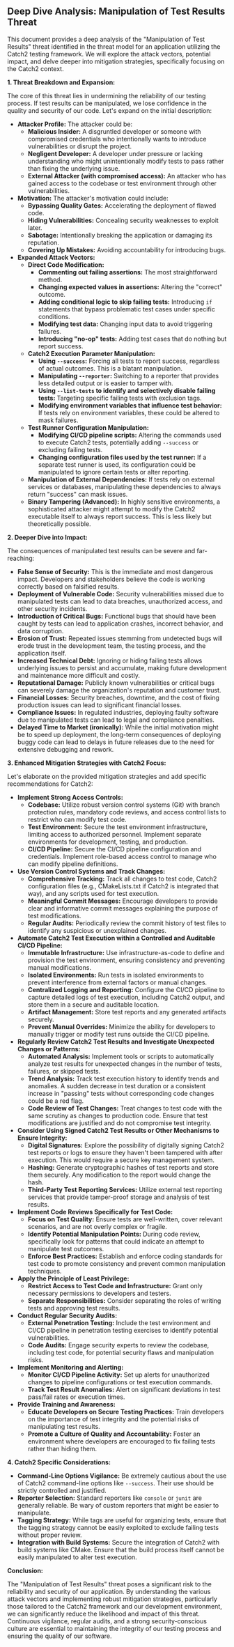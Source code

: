 ## Deep Dive Analysis: Manipulation of Test Results Threat

This document provides a deep analysis of the "Manipulation of Test Results" threat identified in the threat model for an application utilizing the Catch2 testing framework. We will explore the attack vectors, potential impact, and delve deeper into mitigation strategies, specifically focusing on the Catch2 context.

**1. Threat Breakdown and Expansion:**

The core of this threat lies in undermining the reliability of our testing process. If test results can be manipulated, we lose confidence in the quality and security of our code. Let's expand on the initial description:

* **Attacker Profile:** The attacker could be:
    * **Malicious Insider:** A disgruntled developer or someone with compromised credentials who intentionally wants to introduce vulnerabilities or disrupt the project.
    * **Negligent Developer:**  A developer under pressure or lacking understanding who might unintentionally modify tests to pass rather than fixing the underlying issue.
    * **External Attacker (with compromised access):** An attacker who has gained access to the codebase or test environment through other vulnerabilities.
* **Motivation:** The attacker's motivation could include:
    * **Bypassing Quality Gates:**  Accelerating the deployment of flawed code.
    * **Hiding Vulnerabilities:**  Concealing security weaknesses to exploit later.
    * **Sabotage:**  Intentionally breaking the application or damaging its reputation.
    * **Covering Up Mistakes:**  Avoiding accountability for introducing bugs.
* **Expanded Attack Vectors:**
    * **Direct Code Modification:**
        * **Commenting out failing assertions:**  The most straightforward method.
        * **Changing expected values in assertions:**  Altering the "correct" outcome.
        * **Adding conditional logic to skip failing tests:**  Introducing `if` statements that bypass problematic test cases under specific conditions.
        * **Modifying test data:**  Changing input data to avoid triggering failures.
        * **Introducing "no-op" tests:**  Adding test cases that do nothing but report success.
    * **Catch2 Execution Parameter Manipulation:**
        * **Using `--success`:**  Forcing all tests to report success, regardless of actual outcomes. This is a blatant manipulation.
        * **Manipulating `--reporter`:**  Switching to a reporter that provides less detailed output or is easier to tamper with.
        * **Using `--list-tests` to identify and selectively disable failing tests:**  Targeting specific failing tests with exclusion tags.
        * **Modifying environment variables that influence test behavior:**  If tests rely on environment variables, these could be altered to mask failures.
    * **Test Runner Configuration Manipulation:**
        * **Modifying CI/CD pipeline scripts:**  Altering the commands used to execute Catch2 tests, potentially adding `--success` or excluding failing tests.
        * **Changing configuration files used by the test runner:**  If a separate test runner is used, its configuration could be manipulated to ignore certain tests or alter reporting.
    * **Manipulation of External Dependencies:**  If tests rely on external services or databases, manipulating these dependencies to always return "success" can mask issues.
    * **Binary Tampering (Advanced):**  In highly sensitive environments, a sophisticated attacker might attempt to modify the Catch2 executable itself to always report success. This is less likely but theoretically possible.

**2. Deeper Dive into Impact:**

The consequences of manipulated test results can be severe and far-reaching:

* **False Sense of Security:** This is the immediate and most dangerous impact. Developers and stakeholders believe the code is working correctly based on falsified results.
* **Deployment of Vulnerable Code:** Security vulnerabilities missed due to manipulated tests can lead to data breaches, unauthorized access, and other security incidents.
* **Introduction of Critical Bugs:** Functional bugs that should have been caught by tests can lead to application crashes, incorrect behavior, and data corruption.
* **Erosion of Trust:**  Repeated issues stemming from undetected bugs will erode trust in the development team, the testing process, and the application itself.
* **Increased Technical Debt:**  Ignoring or hiding failing tests allows underlying issues to persist and accumulate, making future development and maintenance more difficult and costly.
* **Reputational Damage:**  Publicly known vulnerabilities or critical bugs can severely damage the organization's reputation and customer trust.
* **Financial Losses:**  Security breaches, downtime, and the cost of fixing production issues can lead to significant financial losses.
* **Compliance Issues:**  In regulated industries, deploying faulty software due to manipulated tests can lead to legal and compliance penalties.
* **Delayed Time to Market (ironically):** While the initial motivation might be to speed up deployment, the long-term consequences of deploying buggy code can lead to delays in future releases due to the need for extensive debugging and rework.

**3. Enhanced Mitigation Strategies with Catch2 Focus:**

Let's elaborate on the provided mitigation strategies and add specific recommendations for Catch2:

* **Implement Strong Access Controls:**
    * **Codebase:** Utilize robust version control systems (Git) with branch protection rules, mandatory code reviews, and access control lists to restrict who can modify test code.
    * **Test Environment:** Secure the test environment infrastructure, limiting access to authorized personnel. Implement separate environments for development, testing, and production.
    * **CI/CD Pipeline:** Secure the CI/CD pipeline configuration and credentials. Implement role-based access control to manage who can modify pipeline definitions.
* **Use Version Control Systems and Track Changes:**
    * **Comprehensive Tracking:** Track all changes to test code, Catch2 configuration files (e.g., CMakeLists.txt if Catch2 is integrated that way), and any scripts used for test execution.
    * **Meaningful Commit Messages:** Encourage developers to provide clear and informative commit messages explaining the purpose of test modifications.
    * **Regular Audits:** Periodically review the commit history of test files to identify any suspicious or unexplained changes.
* **Automate Catch2 Test Execution within a Controlled and Auditable CI/CD Pipeline:**
    * **Immutable Infrastructure:**  Use infrastructure-as-code to define and provision the test environment, ensuring consistency and preventing manual modifications.
    * **Isolated Environments:** Run tests in isolated environments to prevent interference from external factors or manual changes.
    * **Centralized Logging and Reporting:**  Configure the CI/CD pipeline to capture detailed logs of test execution, including Catch2 output, and store them in a secure and auditable location.
    * **Artifact Management:**  Store test reports and any generated artifacts securely.
    * **Prevent Manual Overrides:**  Minimize the ability for developers to manually trigger or modify test runs outside the CI/CD pipeline.
* **Regularly Review Catch2 Test Results and Investigate Unexpected Changes or Patterns:**
    * **Automated Analysis:** Implement tools or scripts to automatically analyze test results for unexpected changes in the number of tests, failures, or skipped tests.
    * **Trend Analysis:** Track test execution history to identify trends and anomalies. A sudden decrease in test duration or a consistent increase in "passing" tests without corresponding code changes could be a red flag.
    * **Code Review of Test Changes:**  Treat changes to test code with the same scrutiny as changes to production code. Ensure that test modifications are justified and do not compromise test integrity.
* **Consider Using Signed Catch2 Test Results or Other Mechanisms to Ensure Integrity:**
    * **Digital Signatures:** Explore the possibility of digitally signing Catch2 test reports or logs to ensure they haven't been tampered with after execution. This would require a secure key management system.
    * **Hashing:** Generate cryptographic hashes of test reports and store them securely. Any modification to the report would change the hash.
    * **Third-Party Test Reporting Services:**  Utilize external test reporting services that provide tamper-proof storage and analysis of test results.
* **Implement Code Reviews Specifically for Test Code:**
    * **Focus on Test Quality:**  Ensure tests are well-written, cover relevant scenarios, and are not overly complex or fragile.
    * **Identify Potential Manipulation Points:**  During code review, specifically look for patterns that could indicate an attempt to manipulate test outcomes.
    * **Enforce Best Practices:**  Establish and enforce coding standards for test code to promote consistency and prevent common manipulation techniques.
* **Apply the Principle of Least Privilege:**
    * **Restrict Access to Test Code and Infrastructure:** Grant only necessary permissions to developers and testers.
    * **Separate Responsibilities:**  Consider separating the roles of writing tests and approving test results.
* **Conduct Regular Security Audits:**
    * **External Penetration Testing:**  Include the test environment and CI/CD pipeline in penetration testing exercises to identify potential vulnerabilities.
    * **Code Audits:**  Engage security experts to review the codebase, including test code, for potential security flaws and manipulation risks.
* **Implement Monitoring and Alerting:**
    * **Monitor CI/CD Pipeline Activity:**  Set up alerts for unauthorized changes to pipeline configurations or test execution commands.
    * **Track Test Result Anomalies:**  Alert on significant deviations in test pass/fail rates or execution times.
* **Provide Training and Awareness:**
    * **Educate Developers on Secure Testing Practices:**  Train developers on the importance of test integrity and the potential risks of manipulating test results.
    * **Promote a Culture of Quality and Accountability:**  Foster an environment where developers are encouraged to fix failing tests rather than hiding them.

**4. Catch2 Specific Considerations:**

* **Command-Line Options Vigilance:** Be extremely cautious about the use of Catch2 command-line options like `--success`. Their use should be strictly controlled and justified.
* **Reporter Selection:**  Standard reporters like `console` or `junit` are generally reliable. Be wary of custom reporters that might be easier to manipulate.
* **Tagging Strategy:** While tags are useful for organizing tests, ensure that the tagging strategy cannot be easily exploited to exclude failing tests without proper review.
* **Integration with Build Systems:**  Secure the integration of Catch2 with build systems like CMake. Ensure that the build process itself cannot be easily manipulated to alter test execution.

**Conclusion:**

The "Manipulation of Test Results" threat poses a significant risk to the reliability and security of our application. By understanding the various attack vectors and implementing robust mitigation strategies, particularly those tailored to the Catch2 framework and our development environment, we can significantly reduce the likelihood and impact of this threat. Continuous vigilance, regular audits, and a strong security-conscious culture are essential to maintaining the integrity of our testing process and ensuring the quality of our software.
